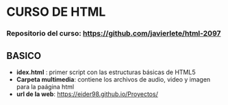 # CURSO DE HTML

### Repositorio del curso: https://github.com/javierlete/html-2097

## BASICO
- __idex.html__ : primer script con las estructuras básicas de HTML5
- __Carpeta multimedia__: contiene los archivos de audio, video y imagen para la paágina html
- __url de la web__: https://eider98.github.io/Proyectos/